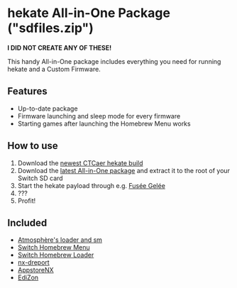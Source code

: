 hekate All-in-One Package ("sdfiles.zip")
===========================
**I DID NOT CREATE ANY OF THESE!**

This handy All-in-One package includes everything you need for running hekate and a Custom Firmware.

## Features
* Up-to-date package
* Firmware launching and sleep mode for every firmware
* Starting games after launching the Homebrew Menu works

## How to use
1. Download the [newest CTCaer hekate build](https://github.com/CTCaer/hekate/releases)
2. Download the [latest All-in-One package](https://github.com/tumGER/SDFilesSwitch/releases) and extract it to the root of your Switch SD card
3. Start the hekate payload through e.g. [Fusée Gelée](https://github.com/reswitched/fusee-launcher)
4. ???
5. Profit!

## Included
* [Atmosphère's loader and sm](https://github.com/Atmosphere-NX/Atmosphere)
* [Switch Homebrew Menu](https://github.com/switchbrew/nx-hbmenu)
* [Switch Homebrew Loader](https://github.com/switchbrew/nx-hbloader)
* [nx-dreport](https://github.com/Thog/nx-dreport)
* [AppstoreNX](https://github.com/vgmoose/appstorenx)
* [EdiZon](https://github.com/thomasnet-mc/EdiZon)